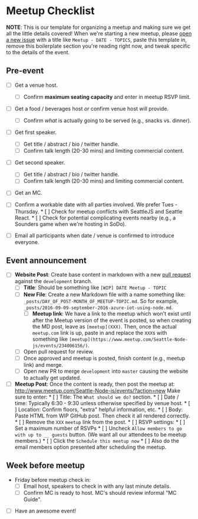 Meetup Checklist
================

**NOTE**: This is our template for organizing a meetup and making sure we get
all the little details covered! When we're starting a new meetup, please
[open a new issue](https://github.com/seanode/meetup/issues) with a title
like `Meetup - DATE - TOPICS`, paste this template in, remove this boilerplate
section you're reading right now, and tweak specific to the details of the
event.

## Pre-event

* [ ] Get a venue host.
    * [ ] Confirm **maximum seating capacity** and enter in meetup RSVP limit.

* [ ] Get a food / beverages host _or_ confirm venue host will provide.
    * [ ] Confirm _what_ is actually going to be served (e.g., snacks vs. dinner).

* [ ] Get first speaker.
    * [ ] Get title / abstract / bio / twitter handle.
    * [ ] Confirm talk length (20-30 mins) and limiting commercial content.

* [ ] Get second speaker.
    * [ ] Get title / abstract / bio / twitter handle.
    * [ ] Confirm talk length (20-30 mins) and limiting commercial content.

* [ ] Get an MC.

* [ ] Confirm a workable date with all parties involved. We prefer
  Tues - Thursday.
      * [ ] Check for meetup conflicts with SeattleJS and Seattle React.
      * [ ] Check for potential complicating events nearby (e.g., a Sounders
        game when we're hosting in SoDo).

* [ ] Email all participants when date / venue is confirmed to introduce
  everyone.

## Event announcement

* [ ] **Website Post**: Create base content in markdown with a new
  [pull request](https://github.com/seanode/seanode.github.io/pulls) against
  the `development` branch.
     * [ ] **Title**: Should be something like `[WIP] DATE Meetup - TOPIC`
     * [ ] **New File**: Create a new Markdown file with a name something
       like: `_posts/DAY_OF_POST-MONTH_OF_MEETUP-TOPIC.md`. So for example,
       `_posts/2016-09-09-september-2016-azure-iot-using-node.md`.
          * [ ] **Meetup link**: We have a link to the meetup which won't exist
            until after the Meetup version of the event is posted, so when
            creating the MD post, leave as `[meetup](XXX)`. Then, once the
            actual `meetup.com` link is up, paste in and replace the `XXX`s with
            something like `[meetup](https://www.meetup.com/Seattle-Node-
            js/events/234006156/)`.
    * [ ] Open pull request for review.
    * [ ] Once approved and meetup is posted, finish content (e.g., meetup link)
      and merge.
    * [ ] Open new PR to merge `development` into `master` causing the website
      to actually get updated.

* [ ] **Meetup Post**: Once the content is ready, then post the meetup at:
  http://www.meetup.com/Seattle-Node-js/events/?action=new Make sure to enter:
      * [ ] Title: The `What should we do?` section.
      * [ ] Date / time: Typically 6:30 - 9:30 unless otherwise specified by
        venue host.
      * [ ] Location: Confirm floors, "extra" helpful information, etc.
      * [ ] Body: Paste HTML from WIP GitHub post. Then check it all rendered
        correctly.
            * [ ] Remove the `XXX` `meetup` link from the post.
      * [ ] RSVP settings:
          * [ ] Set a maximum number of RSVPs
          * [ ] Uncheck `Allow members to go with up to __ guests` button.
            (We want all our attendees to be meetup members.)
      * [ ] Click the `Schedule this meetup now`
      * [ ] Also do the email members option presented after scheduling the
        meetup.

## Week before meetup

* Friday before meetup check in:
    * [ ] Email host, speakers to check in with any last minute details.
    * [ ] Confirm MC is ready to host. MC's should review informal "MC Guide".

* [ ] Have an awesome event!
